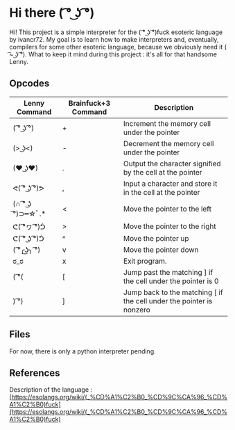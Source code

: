 # Hi there ( ͡° ͜ʖ ͡°)

Hi! This project is a simple interpreter for the ( ͡° ͜ʖ ͡°)fuck esoteric language by ivancr72. My goal is to learn how to make interpreters and, eventually, compilers for some other esoteric language, because we obviously need it ( ͡~ ͜ʖ ͡°).
What to keep it mind during this project : it's all for that handsome Lenny.

## Opcodes

| Lenny Command | Brainfuck+3 Command | Description |
| --- | --- | --- |
|( ͡° ͜ʖ ͡°) | + | Increment the memory cell under the pointer |
|(> ͜ʖ<) | - | Decrement the memory cell under the pointer |
|(♥ ͜ʖ♥) | . | Output the character signified by the cell at the pointer |
|ᕙ( ͡° ͜ʖ ͡°)ᕗ | , | Input a character and store it in the cell at the pointer |
|(∩ ͡° ͜ʖ ͡°)⊃━☆ﾟ.* | < | Move the pointer to the left |
|ᕦ( ͡°ヮ ͡°)ᕥ | > | Move the pointer to the right |
|ᕦ( ͡° ͜ʖ ͡°)ᕥ | ^ | Move the pointer up |
|( ͡°╭͜ʖ╮ ͡°) | v | Move the pointer down |
|ಠ_ಠ | x | Exit program. |
|( ͡°( | [ | Jump past the matching ] if the cell under the pointer is 0 |
|) ͡°) | ] | Jump back to the matching [ if the cell under the pointer is nonzero |

## Files

For now, there is only a python interpreter pending.

## References
Description of the language :[https://esolangs.org/wiki/(_%CD%A1%C2%B0_%CD%9C%CA%96_%CD%A1%C2%B0)fuck](https://esolangs.org/wiki/(_%CD%A1%C2%B0_%CD%9C%CA%96_%CD%A1%C2%B0)fuck)



